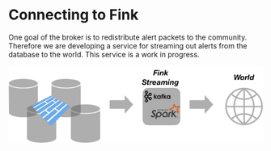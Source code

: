 # Connecting to Fink

One goal of the broker is to redistribute alert packets to the community. Therefore we are developing a service for streaming out alerts from the database to the world. This service is a work in progress.

![Screenshot](../img/streaming.png)
